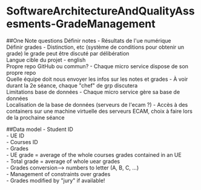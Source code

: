 # SoftwareArchitectureAndQualityAssesments-GradeManagement

##One Note questions
Définir notes
	- Résultats de l'ue numérique  
Définir  grades
	- Distinction, etc (système de conditions pour obtenir un grade) le grade peut être discuté par délibération  
Langue cible du projet
	- english  
Propre repo GitHub ou commun?
	- Chaque micro service dispose de son propre repo  
Quelle équipe doit nous envoyer les infos sur les notes et grades
	- À voir durant la 2e séance, chaque "chef" de grp discutera  
Limitations base de données
	- Chaque micro service gère sa base de données  
Localisation de la base de données (serveurs de l'ecam ?)
	- Accès à des containers sur une machine virtuelle des serveurs ECAM, choix à faire lors de la prochaine séance  

##Data model
	- Student ID  
	- UE ID  
	- Courses ID  
	- Grades  
	- UE grade = average of the whole courses grades contained in an UE  
	- Total grade = average of whole uear grades  
	- Grades conversion--> numbers to letter (A, B, C, …)  
	- Management of constraints over grades  
	- Grades modified by "jury" if available!  
